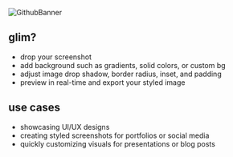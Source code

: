 ![GithubBanner](./src/app/opengraph-img.png)

## glim?

- drop your screenshot
- add background such as gradients, solid colors, or custom bg
- adjust image drop shadow, border radius, inset, and padding
- preview in real-time and export your styled image

## use cases

- showcasing UI/UX designs
- creating styled screenshots for portfolios or social media
- quickly customizing visuals for presentations or blog posts

